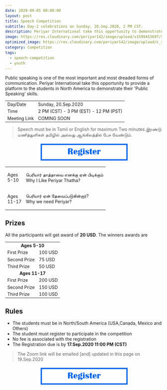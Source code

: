 ```yaml
---
date: 2020-09-05 00:00:00
layout: post
title: Speech Competition
subtitle: Day-2 celebrations on Sunday, 20.Sep.2020, 2 PM CST.
description: Periyar International take this opportunity to demonstrate their Public Speaking skills.
image: https://res.cloudinary.com/periyar142/image/upload/v1599453697/Speech_shndzz.png
optimized_image: https://res.cloudinary.com/periyar142/image/upload/c_scale,w_380/v1599453697/Speech_shndzz.png
category: Competition
tags:
  - speech-competition
  - youth
---
```


Public speaking is one of the most important and most dreaded forms of communication. Periyar International take this opportunity to provide a platform to the students in North America to demonstrate their 'Public Speaking' skills.

<table>
  <tbody>
    <tr>
      <td>Day/Date</td>
      <td>Sunday, 20.Sep.2020</td>
    </tr>
    <tr>
      <td>Time</td>
      <td>2 PM (CST) - 3 PM (EST) - 12 PM (PST)</td>
    </tr>
    <tr>
      <td>Meeting Link</td>
      <td>COMING SOON</td>
    </tr>
  </tbody>
</table>


> Speech must be in Tamil or English for maximum Two minutes.இரண்டு மணித்துளிகள் தமிழில் அல்லது ஆங்கிலத்தில் பேச வேண்டும்.

<center><a href='https://forms.gle/8rywfqZhpjXia3Sb9'><img src='/assets/img/register.png' alt='register'/></a></center>


<table>
  <tbody>
    <tr>
      <td><p>Ages<br/>5-10</p></td>
      <td><p>பெரியார் தாத்தாவை எனக்கு ஏன் பிடிக்கும்<br/>Why I Like Periyar Thatha?</p></td>
    </tr>
    <tr>
      <td><p>Ages<br/>11-17</p></td>
      <td><p>பெரியார் ஏன் தேவைப்படுகின்றார்?<br>Why we need Periyar?</p></td>
    </tr>
  </tbody>
</table>

## Prizes

All the participants will get award of <strong>20 USD</strong>. The winners awards are


<table>
<tbody>
  <tr>
    <td colspan=2><center><strong>Ages 5-10</strong></center></td>
  </tr>
  <tr>
    <td>First Prize</td>
    <td>100 USD</td>
  </tr>
   <tr>
    <td>Second Prize</td>
    <td>75 USD</td>
  </tr>
   <tr>
    <td>Third Prize</td>
    <td>50 USD</td>
  </tr>
  <tr>
    <td colspan=2><center><strong>Ages 11-17</strong></center></td>
  </tr>
  <tr>
    <td>First Prize</td>
    <td>200 USD</td>
  </tr>
   <tr>
    <td>Second Prize</td>
    <td>150 USD</td>
  </tr>
   <tr>
    <td>Third Prize</td>
    <td>100 USD</td>
  </tr>
</tbody>
</table>

## Rules

* The students must be in North/South America (USA,Canada, Mexico and Others)
* The student must register to participate in the competition
* No fee is associated with the registration
* The Registration due is by <strong>17.Sep.2020 11:00 PM (CST)</strong>

> The Zoom link will be emailed [and] updated in this page on 19.Sep.2020

<center><a href='https://forms.gle/8rywfqZhpjXia3Sb9'><img src='/assets/img/register.png' alt='register'/></a></center>










